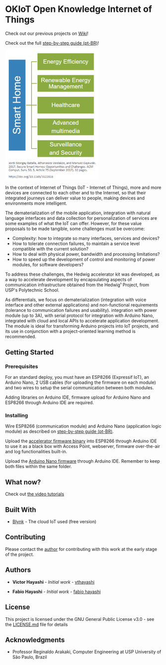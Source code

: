 # OKIoT Open Knowledge Internet of Things

Check out our previous projects on [Wiki](https://github.com/vthayashi/OKIoT/wiki)!

Check out the full [step-by-step guide (pt-BR)](https://github.com/vthayashi/OKIoT/blob/master/Manual%20Kit%20Acelerador%20IoT%20Hedwig.pdf)!

<img src="https://github.com/vthayashi/OKIoT/blob/master/img/smarthomeareas.PNG" alt="Smart Home major interest areas" width="300"/>

In the context of Internet of Things (IoT - Internet of Things), more and more devices are connected to each other and to the Internet, so that their integrated journeys can deliver value to people, making devices and environments more intelligent.

The dematerialization of the mobile application, integration with natural language interfaces and data collection for personalization of services are some examples of what the IoT can offer.
However, for these value proposals to be made tangible, some challenges must be overcome:

* Complexity: how to integrate so many interfaces, services and devices?
* How to tolerate connection failures, to maintain a service level compatible with the current solution?
* How to deal with physical power, bandwidth and processing limitations?
* How to speed up the development of control and monitoring of power modules, for software developers?

To address these challenges, the Hedwig accelerator kit was developed, as a way to accelerate development by encapsulating aspects of communication infrastructure obtained from the Hedwig¹ Project, from USP's Polytechnic School.

As differentials, we focus on dematerialization (integration with voice interface and other external applications) and non-functional requirements (tolerance to communication failures and usability).
integration with power module (up to 3A), with serial protocol for integration with Arduino Nano, integrated with cloud and local APIs to accelerate application development. The module is ideal for transforming Arduino projects into IoT projects, and its use in conjunction with a project-oriented learning method is recommended.

## Getting Started

### Prerequisites

For an standard deploy, you must have an ESP8266 (Expressif IoT), an Arduino Nano, 2 USB cables (for uploading the firmware on each module) and two wires to setup the serial communication between both modules.

Adding libraries on Arduino IDE, firmware upload for Arduino Nano and ESP8266 through Arduino IDE are required.


### Installing

Wire ESP8266 (communication module) and Arduino Nano (application logic module) as described on [step-by-step guide (pt-BR)](https://github.com/vthayashi/OKIoT/blob/master/Manual%20Kit%20Acelerador%20IoT%20Hedwig.pdf).

Upload the [accelerator firmware binary](https://github.com/vthayashi/OKIoT/blob/master/Resp_190811d.ino.d1_mini.bin) into ESP8266 through Arduino IDE to use it as a black box with Access Pòint, webserver, firmware over-the-air and log functionalities built-in.

Upload the [Arduino Nano firmware](https://github.com/vthayashi/OKIoT/tree/master/Nano_190630d) through Arduino IDE. Remember to keep both files within the same folder.

## What now?

Check out [the video tutorials](https://github.com/vthayashi/OKIoT/wiki/IoT-with-Software-Engineering)

## Built With

* [Blynk](https://github.com/blynkkk/blynk-library) - The cloud IoT used (free version)

## Contributing

Please contact the [author](https://www.linkedin.com/in/victor-hayashi-885083131/) for contributing with this work at the early stage of the project.

## Authors

* **Victor Hayashi** - *Initial work* - [vthayashi](https://github.com/vthayashi)

* **Fabio Hayashi** - *Initial work* - [fabio hayashi](https://www.linkedin.com/in/fabio-hayashi-bab61914/)


## License

This project is licensed under the GNU General Public License v3.0 - see the [LICENSE.md](LICENSE.md) file for details

## Acknowledgments

* Professor Reginaldo Arakaki, Computer Engineering at USP University of São Paulo, Brazil
